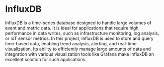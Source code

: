 # InfluxDB

InfluxDB is a time-series database designed to handle large volumes of event and metric data. It is ideal for applications that require high performance in data writes, such as infrastructure monitoring, log analysis, or IoT sensor metrics. In this project, InfluxDB is used to store and query time-based data, enabling trend analysis, alerting, and real-time visualization. Its ability to efficiently manage large amounts of data and integration with various visualization tools like Grafana make InfluxDB an excellent solution for such applications.

<!-- # TODO: posibility to install influxdb v1 and v2 -->

